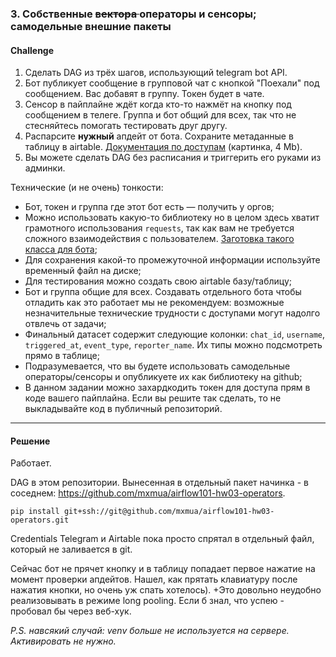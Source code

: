 ### 3. Собственные <s>вектора </s> операторы и сенсоры; самодельные внешние пакеты

#### Challenge

1. Сделать DAG из трёх шагов, использующий telegram bot API.
1. Бот публикует сообщение в групповой чат с кнопкой "Поехали" под сообщением.
   Вас добавят в группу. Токен будет в чате.
1. Сенсор в пайплайне ждёт когда кто-то нажмёт на кнопку под сообщением в телеге.
   Группа и бот общий для всех, так что не стесняйтесь помогать
   тестировать друг другу.
1. Распарсите **нужный** апдейт от бота. Сохраните метаданные
   в таблицу в airtable.
   [Документация по доступам](img/w3-airtable-access.png)
   (картинка, 4 Mb).
1. Вы можете сделать DAG без расписания и триггерить его руками из админки.

Технические (и не очень) тонкости:

- Бот, токен и группа где этот бот есть &mdash; получить у оргов;
- Можно использовать какую-то библиотеку но в целом здесь
  хватит грамотного использования `requests`, так как вам
  не требуется сложного взаимодействия с пользователем.
  [Заготовка такого класса для бота](snippets/w3-example-tg-bot-class.py);
- Для сохранения какой-то промежуточной информации используйте временный файл на диске;
- Для тестирования можно создать свою airtable базу/таблицу;
- Бот и группа общие для всех. Создавать отдельного бота чтобы отладить как это работает мы не рекомендуем:
  возможные незначительные технические трудности с доступами могут надолго отвлечь от задачи;
- Финальный датасет содержит следующие колонки:
  `chat_id`,
  `username`,
  `triggered_at`,
  `event_type`,
  `reporter_name`.
  Их типы можно подсмотреть прямо в таблице;
- Подразумевается, что вы будете использовать самодельные операторы/сенсоры и опубликуете их как библиотеку на github;
- В данном задании можно захардкодить токен для доступа прям в коде вашего пайплайна.
  Если вы решите так сделать, то не выкладывайте код в публичный репозиторий.

*** 
#### Решение
Работает.

DAG в этом репозитории. Вынесенная в отдельный пакет начинка -
в соседнем: https://github.com/mxmua/airflow101-hw03-operators.

`pip install git+ssh://git@github.com/mxmua/airflow101-hw03-operators.git`

Credentials Telegram и Airtable пока просто спрятал в отдельный файл, который не заливается в git.

Сейчас бот не прячет кнопку и в таблицу попадает первое нажатие на момент проверки апдейтов.
Нашел, как прятать клавиатуру после нажатия кнопки, но очень уж спать хотелось).
+Это довольно неудобно реализовывать в режиме long pooling. Если б знал, что успею - пробовал бы через веб-хук.

*P.S. навсякий случай: venv больше не используется на сервере. Активировать не нужно.*
